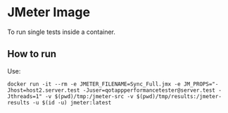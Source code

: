 # JMeter Image

To run single tests inside a container.

## How to run

Use:

    docker run -it --rm -e JMETER_FILENAME=Sync_Full.jmx -e JM_PROPS="-Jhost=host2.server.test -Juser=qotappperformancetester@server.test -Jthreads=1" -v $(pwd)/tmp:/jmeter-src -v $(pwd)/tmp/results:/jmeter-results -u $(id -u) jmeter:latest
